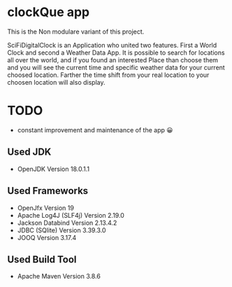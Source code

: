 # clockQue app

This is the Non modulare variant of this project.

SciFiDigitalClock is an Application who united two features. First a World Clock and second a Weather Data App.
It is possible to search for locations all over the world, and if you found an interested Place than choose them and you will see the current time and specific weather data for your current choosed location. Farther the time shift from your real location to your choosen location will also display.

# TODO
* constant improvement and maintenance of the app :grinning:

## Used JDK
* OpenJDK               Version 18.0.1.1

## Used Frameworks
* OpenJfx               Version 19
* Apache Log4J (SLF4j)  Version 2.19.0
* Jackson Databind      Version 2.13.4.2
* JDBC (SQlite)         Version 3.39.3.0
* JOOQ                  Version 3.17.4

## Used Build Tool
* Apache Maven          Version 3.8.6
